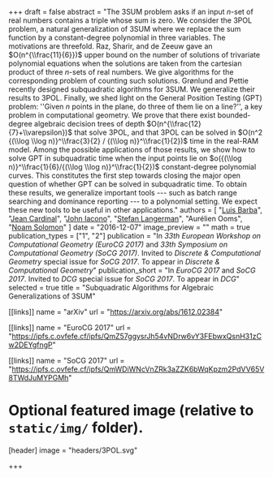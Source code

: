 +++
draft = false
abstract = "The 3SUM problem asks if an input $n$-set of real numbers contains a triple whose sum is zero. We consider the 3POL problem, a natural generalization of 3SUM where we replace the sum function by a constant-degree polynomial in three variables. The motivations are threefold. Raz, Sharir, and de Zeeuw gave an $O(n^{\\frac{11}{6}})$ upper bound on the number of solutions of trivariate polynomial equations when the solutions are taken from the cartesian product of three $n$-sets of real numbers. We give algorithms for the corresponding problem of counting such solutions. Grønlund and Pettie recently designed subquadratic algorithms for 3SUM. We generalize their results to 3POL. Finally, we shed light on the General Position Testing (GPT) problem: ''Given $n$ points in the plane, do three of them lie on a line?'', a key problem in computational geometry. We prove that there exist bounded-degree algebraic decision trees of depth $O(n^{\\frac{12}{7}+\\varepsilon})$ that solve 3POL, and that 3POL can be solved in $O(n^2 {(\\log \\log n)}^\\frac{3}{2} / {(\\log n)}^\\frac{1}{2})$ time in the real-RAM model. Among the possible applications of those results, we show how to solve GPT in subquadratic time when the input points lie on $o({(\\log n)}^\\frac{1}{6}/{(\\log \\log n)}^\\frac{1}{2})$ constant-degree polynomial curves. This constitutes the first step towards closing the major open question of whether GPT can be solved in subquadratic time. To obtain these results, we generalize important tools --- such as batch range searching and dominance reporting --- to a polynomial setting. We expect these new tools to be useful in other applications."
authors = [
"[Luis Barba](http://cglab.ca/~lfbarba)",
"[Jean Cardinal](http://homepages.ulb.ac.be/~jcardin)",
"[John Iacono](http://johniacono.com)",
"[Stefan Langerman](http://cgm.cs.mcgill.ca/~sl)",
"Aurélien Ooms",
"[Noam Solomon](https://sites.google.com/site/noamsolomonswebpage)"
]
date = "2016-12-07"
image_preview = ""
math = true
publication_types = ["1", "2"]
publication = "In *33th European Workshop on Computational Geometry (EuroCG 2017)* and *33th Symposium on Computational Geometry (SoCG 2017)*. Invited to *Discrete & Computational Geometry* special issue for *SoCG 2017*. To appear in *Discrete & Computational Geometry*"
publication_short = "In *EuroCG 2017* and *SoCG 2017*. Invited to *DCG* special issue for *SoCG 2017*. To appear in *DCG*"
selected = true
title = "Subquadratic Algorithms for Algebraic Generalizations of 3SUM"

[[links]]
name = "arXiv"
url = "https://arxiv.org/abs/1612.02384"

[[links]]
name = "EuroCG 2017"
url = "https://ipfs.c.ovfefe.cf/ipfs/QmZ57ggysrJh54vNDrw6vY3FEbwxQsnH31zCw2DEYgfngP"

[[links]]
name = "SoCG 2017"
url = "https://ipfs.c.ovfefe.cf/ipfs/QmWDiWNcVnZRk3aZZK6bWqKpzm2PdVV65V8TWdJuMYPGMh"

# Optional featured image (relative to `static/img/` folder).
[header]
image = "headers/3POL.svg"

+++

<!--More detail can easily be written here using *Markdown* and $\\rm \\LaTeX$ math code.-->

